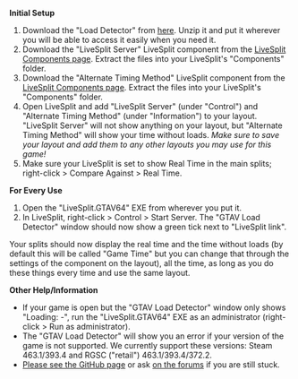 **Initial Setup**

1. Download the "Load Detector" from [here](https://github.com/drtchops/LiveSplit.GTAV64/releases/latest). Unzip it and put it wherever you will be able to access it easily when you need it.
2. Download the "LiveSplit Server" LiveSplit component from the [LiveSplit Components page](http://livesplit.org/components/). Extract the files into your LiveSplit's "Components" folder.
3. Download the "Alternate Timing Method" LiveSplit component from the [LiveSplit Components page](http://livesplit.org/components/). Extract the files into your LiveSplit's "Components" folder.
4. Open LiveSplit and add "LiveSplit Server" (under "Control") and "Alternate Timing Method" (under "Information") to your layout. "LiveSplit Server" will not show anything on your layout, but "Alternate Timing Method" will show your time without loads. *Make sure to save your layout and add them to any other layouts you may use for this game!*
5. Make sure your LiveSplit is set to show Real Time in the main splits; right-click > Compare Against > Real Time.

**For Every Use**

1. Open the "LiveSplit.GTAV64" EXE from wherever you put it.
2. In LiveSplit, right-click > Control > Start Server. The "GTAV Load Detector" window should now show a green tick next to "LiveSplit link".

Your splits should now display the real time and the time without loads (by default this will be called "Game Time" but you can change that through the settings of the component on the layout), all the time, as long as you do these things every time and use the same layout.

**Other Help/Information**

- If your game is open but the "GTAV Load Detector" window only shows "Loading: -", run the "LiveSplit.GTAV64" EXE as an administrator (right-click > Run as administrator).
- The "GTAV Load Detector" will show you an error if your version of the game is not supported. We currently support these versions: Steam 463.1/393.4 and RGSC ("retail") 463.1/393.4/372.2. 
- [Please see the GitHub page](https://github.com/drtchops/LiveSplit.GTAV64) or ask [on the forums](http://www.speedrun.com/gtav/forum) if you are still stuck.